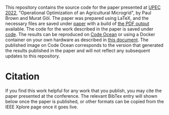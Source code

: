 This repository contains the source code for the paper presented at [UPEC 2022](https://upec2022.khas.edu.tr/), 
"Operational Optimization of an Agricultural Microgrid", by Paul Brown and Murat Göl.
The paper was prepared using LaTeX, and the necessary files  are saved under [paper](paper) with a build of [the PDF 
output](paper/build/Paul_Brown_Paper.pdf) available.
The code for the work described in the paper is saved under [code](code).
The results can be reproduced on [Code Ocean](https://codeocean.com/capsule/5295207/tree/v1) or using a Docker 
container on your own hardware as described in [this document](REPRODUCING.md).
The published image on Code Ocean corresponds to the version that generated the results published in the paper
and will not reflect any subsequent updates to this repository.

# Citation

If you find this work helpful for any work that you publish, you may cite the paper presented at the conference.
The relevant BibTex entry will shown below once the paper is published,
or other formats can be copied from the IEEE Xplore page once it goes live.

